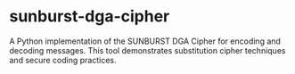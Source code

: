 # sunburst-dga-cipher
 A Python implementation of the SUNBURST DGA Cipher for encoding and decoding messages. This tool demonstrates substitution cipher techniques and secure coding practices.
